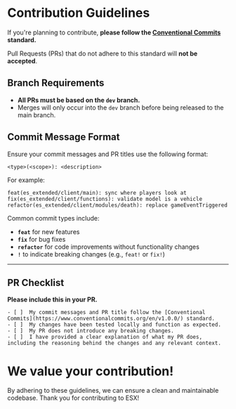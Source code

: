 # Contribution Guidelines

If you're planning to contribute, **please follow the [Conventional Commits](https://www.conventionalcommits.org/en/v1.0.0/) standard.**

Pull Requests (PRs) that do not adhere to this standard will **not be accepted**.

## Branch Requirements

- **All PRs must be based on the `dev` branch.**
- Merges will only occur into the `dev` branch before being released to the main branch.

## Commit Message Format

Ensure your commit messages and PR titles use the following format:

```
<type>(<scope>): <description>
```

For example:  
```
feat(es_extended/client/main): sync where players look at
fix(es_extended/client/functions): validate model is a vehicle
refactor(es_extended/client/modules/death): replace gameEventTriggered
```

Common commit types include:  
- **`feat`** for new features  
- **`fix`** for bug fixes  
- **`refactor`** for code improvements without functionality changes  
- **`!`** to indicate breaking changes (e.g., `feat!` or `fix!`)

---

## PR Checklist

**Please include this in your PR.**
```
- [ ]  My commit messages and PR title follow the [Conventional Commits](https://www.conventionalcommits.org/en/v1.0.0/) standard.
- [ ]  My changes have been tested locally and function as expected.
- [ ]  My PR does not introduce any breaking changes.
- [ ]  I have provided a clear explanation of what my PR does, including the reasoning behind the changes and any relevant context.
```


# We value your contribution!
By adhering to these guidelines, we can ensure a clean and maintainable codebase. Thank you for contributing to ESX!